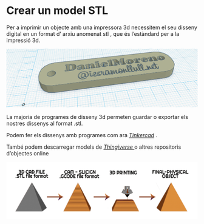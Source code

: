 # Crear un model STL

Per a imprimir un objecte amb una impressora 3d necessitem el seu disseny digital en un format d’ arxiu anomenat stl , que és l’estàndard per a la impressió 3d.

![imagen](img/Impressora3D11.png)

La majoria de programes de disseny 3d permeten guardar o exportar els nostres dissenys al format .stl.

Podem fer els dissenys amb programes com ara  _[Tinkercad](https://www.tinkercad.com/)_ .

També podem descarregar models de  _[Thingiverse ](https://www.thingiverse.com/)_ o altres repositoris d’objectes online

![imagen](img/Impressora3D12.png)